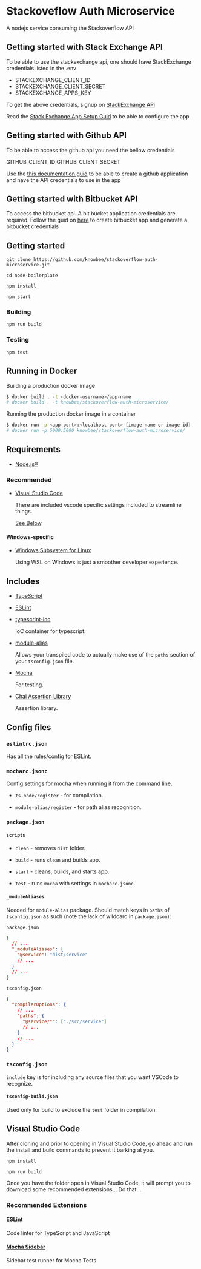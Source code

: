 # Stackoveflow Auth Microservice

A nodejs service consuming the Stackoverflow API

## Getting started with Stack Exchange API

To be able to use the stackexchange api, one should have StackExchange credentials listed in the .env

- STACKEXCHANGE_CLIENT_ID
- STACKEXCHANGE_CLIENT_SECRET
- STACKEXCHANGE_APPS_KEY

To get the above credentials, signup on [StackExchange APi](https://api.stackexchange.com/)

Read the [Stack Exchange App Setup Guid](https://github.com/knowbee/stackoverflow-auth-microservice/blob/master/docs/guides/STACK-EXCHANGE-APP-README.md) to be able to configure the app

## Getting started with Github API

To be able to access the github api you need the bellow credentials

GITHUB_CLIENT_ID
GITHUB_CLIENT_SECRET

Use the [this documentation guid](https://github.com/knowbee/stackoverflow-auth-microservice/blob/master/docs/guides/GITHUB-APP-README.md) to be able to create a github application and have the API credentials to use in the app

## Getting started with Bitbucket API

To access the bitbucket api. A bit bucket application credentials are required.
Follow the guid on [here](https://github.com/knowbee/stackoverflow-auth-microservice/blob/master/docs/guides/BITBUCKET-README.md) to create bitbucket app and generate a bitbucket credentials

## Getting started

`git clone https://github.com/knowbee/stackoverflow-auth-microservice.git`

`cd node-boilerplate`

`npm install`

`npm start`


### Building

`npm run build`

### Testing

`npm test`

## Running in Docker

Building a production docker image
```sh
$ docker build . -t <docker-username>/app-name
# docker build . -t knowbee/stackoverflow-auth-microservice/
```

Running the production docker image in a container
```sh
$ docker run -p <app-port>:<localhost-port> [image-name or image-id]
# docker run -p 5000:5000 knowbee/stackoverflow-auth-microservice/
```


## Requirements

- [Node.js®](https://nodejs.org/en/)

### Recommended

- [Visual Studio Code](https://code.visualstudio.com/)

  There are included vscode specific settings included to streamline things.

  [See Below](#visual-studio-code).

#### Windows-specific

- [Windows Subsystem for Linux](https://docs.microsoft.com/en-us/windows/wsl/install-win10)

  Using WSL on Windows is just a smoother developer experience.

## Includes

- [TypeScript](https://www.typescriptlang.org/)

- [ESLint](https://eslint.org/)

- [typescript-ioc](https://github.com/thiagobustamante/typescript-ioc)

  IoC container for typescript.

- [module-alias](https://github.com/ilearnio/module-alias)

  Allows your transpiled code to actually make use of the `paths` section of your `tsconfig.json` file.

- [Mocha](https://mochajs.org/)

  For testing.

- [Chai Assertion Library](https://www.chaijs.com/)

  Assertion library.

## Config files

### `eslintrc.json`

Has all the rules/config for ESLint.

### `mocharc.jsonc`

Config settings for mocha when running it from the command line.

- `ts-node/register` - for compilation.

- `module-alias/register` - for path alias recognition.

### `package.json`

#### `scripts`

- `clean` - removes `dist` folder.

- `build` - runs `clean` and builds app.

- `start` - cleans, builds, and starts app.

- `test` - runs `mocha` with settings in `mocharc.jsonc`.

#### `_moduleAliases`

Needed for `module-alias` package. Should match keys in `paths` of `tsconfig.json` as such (note the lack of wildcard in `package.json`):

`package.json`

```json
{
  // ...
  "_moduleAliases": {
    "@service": "dist/service"
    // ...
  }
  // ...
}
```

`tsconfig.json`

```json
{
  "compilerOptions": {
    // ...
    "paths": {
      "@service/*": ["./src/service"]
      // ...
    }
    // ...
  }
}
```

### `tsconfig.json`

`include` key is for including any source files that you want VSCode to recognize.

#### `tsconfig-build.json`

Used only for build to exclude the `test` folder in compilation.

## Visual Studio Code

After cloning and prior to opening in Visual Studio Code, go ahead and run the install and build commands to prevent it barking at you.

`npm install`

`npm run build`

Once you have the folder open in Visual Studio Code, it will prompt you to download some recommended extensions... Do that...

### Recommended Extensions

#### [ESLint](https://marketplace.visualstudio.com/items?itemName=dbaeumer.vscode-eslint)

Code linter for TypeScript and JavaScript

#### [Mocha Sidebar](https://marketplace.visualstudio.com/items?itemName=maty.vscode-mocha-sidebar)

Sidebar test runner for Mocha Tests
